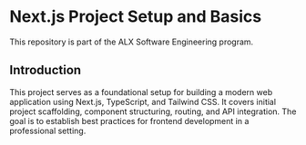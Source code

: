 # Next.js Project Setup and Basics

This repository is part of the ALX Software Engineering program.

## Introduction

This project serves as a foundational setup for building a modern web application using Next.js, TypeScript, and Tailwind CSS. It covers initial project scaffolding, component structuring, routing, and API integration. The goal is to establish best practices for frontend development in a professional setting.
